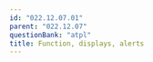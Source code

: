 ```yaml
---
id: "022.12.07.01"
parent: "022.12.07"
questionBank: "atpl"
title: Function, displays, alerts
---
```

